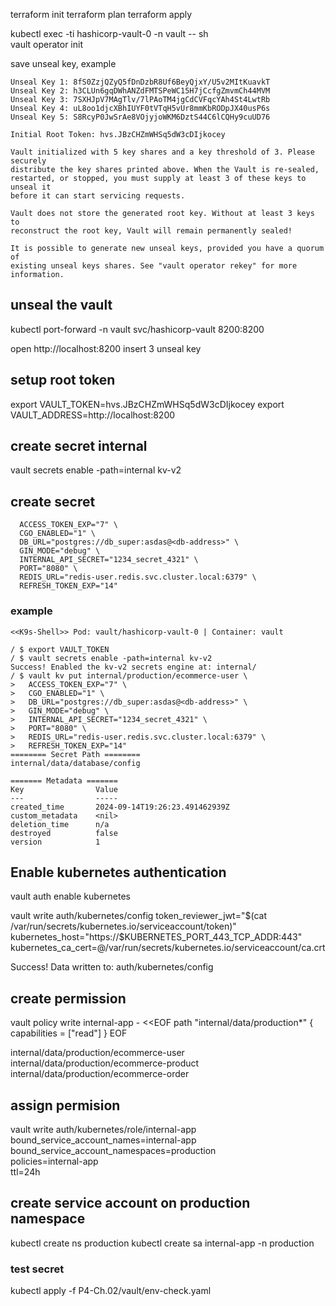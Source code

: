 
terraform init
terraform plan
terraform apply


kubectl exec -ti  hashicorp-vault-0  -n vault -- sh                   
vault operator init

save unseal key, example

```
Unseal Key 1: 8fS0ZzjQZyQ5fDnDzbR8Uf6BeyQjxY/U5v2MItKuavkT
Unseal Key 2: h3CLUn6gqDWhANZdFMTSPeWC15H7jCcfgZmvmCh44MVM
Unseal Key 3: 7SXHJpV7MAgTlv/7lPAoTM4jgCdCVFqcYAh4St4LwtRb
Unseal Key 4: uL8oo1djcXBhIUYF0tVTqH5vUr8mmKbRODpJX40usP6s
Unseal Key 5: S8RcyP0JwSrAe8VOjyjoWKM6DztS44C6lCQHy9cuUD76

Initial Root Token: hvs.JBzCHZmWHSq5dW3cDIjkocey

Vault initialized with 5 key shares and a key threshold of 3. Please securely
distribute the key shares printed above. When the Vault is re-sealed,
restarted, or stopped, you must supply at least 3 of these keys to unseal it
before it can start servicing requests.

Vault does not store the generated root key. Without at least 3 keys to
reconstruct the root key, Vault will remain permanently sealed!

It is possible to generate new unseal keys, provided you have a quorum of
existing unseal keys shares. See "vault operator rekey" for more information.
```

## unseal the vault
kubectl port-forward -n vault svc/hashicorp-vault  8200:8200

open http://localhost:8200
insert 3 unseal key

## setup root token

export VAULT_TOKEN=hvs.JBzCHZmWHSq5dW3cDIjkocey
export VAULT_ADDRESS=http://localhost:8200  


## create secret internal

vault secrets enable -path=internal kv-v2

## create secret

```vault kv put internal/production/ecommerce-user \
  ACCESS_TOKEN_EXP="7" \
  CGO_ENABLED="1" \
  DB_URL="postgres://db_super:asdas@<db-address>" \
  GIN_MODE="debug" \
  INTERNAL_API_SECRET="1234_secret_4321" \
  PORT="8080" \
  REDIS_URL="redis-user.redis.svc.cluster.local:6379" \
  REFRESH_TOKEN_EXP="14"
```

### example

```
<<K9s-Shell>> Pod: vault/hashicorp-vault-0 | Container: vault

/ $ export VAULT_TOKEN
/ $ vault secrets enable -path=internal kv-v2
Success! Enabled the kv-v2 secrets engine at: internal/
/ $ vault kv put internal/production/ecommerce-user \
>   ACCESS_TOKEN_EXP="7" \
>   CGO_ENABLED="1" \
>   DB_URL="postgres://db_super:asdas@<db-address>" \
>   GIN_MODE="debug" \
>   INTERNAL_API_SECRET="1234_secret_4321" \
>   PORT="8080" \
>   REDIS_URL="redis-user.redis.svc.cluster.local:6379" \
>   REFRESH_TOKEN_EXP="14"
======== Secret Path ========
internal/data/database/config

======= Metadata =======
Key                Value
---                -----
created_time       2024-09-14T19:26:23.491462939Z
custom_metadata    <nil>
deletion_time      n/a
destroyed          false
version            1
```

## Enable kubernetes authentication

vault auth enable kubernetes

vault write auth/kubernetes/config token_reviewer_jwt="$(cat /var/run/secrets/kubernetes.io/serviceaccount/token)" kubernetes_host="https://$KUBERNETES_PORT_443_TCP_ADDR:443" kubernetes_ca_cert=@/var/run/secrets/kubernetes.io/serviceaccount/ca.crt

Success! Data written to: auth/kubernetes/config


## create permission

vault policy write internal-app - <<EOF
path "internal/data/production*" {
   capabilities = ["read"]
}
EOF

internal/data/production/ecommerce-user
internal/data/production/ecommerce-product
internal/data/production/ecommerce-order

## assign permision

vault write auth/kubernetes/role/internal-app \
      bound_service_account_names=internal-app \
      bound_service_account_namespaces=production \
      policies=internal-app \
      ttl=24h

## create service account on production namespace
kubectl create ns production
kubectl create sa internal-app -n production

### test secret
kubectl apply -f P4-Ch.02/vault/env-check.yaml